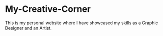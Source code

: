 # My-Creative-Corner
This is my personal website where I have showcased my skills as a Graphic Designer and an Artist.
